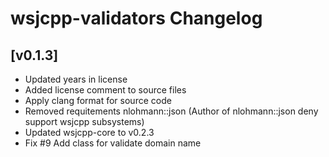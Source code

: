 
# wsjcpp-validators Changelog

## [v0.1.3]

- Updated years in license
- Added license comment to source files
- Apply clang format for source code
- Removed requitements nlohmann::json (Author of nlohmann::json deny support wsjcpp subsystems)
- Updated wsjcpp-core to v0.2.3
- Fix #9 Add class for validate domain name